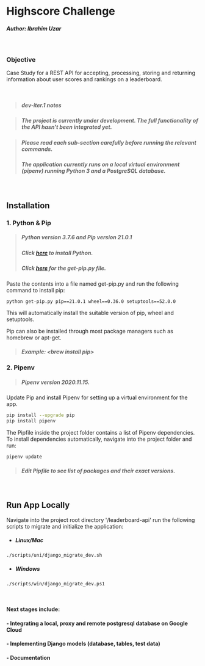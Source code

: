 # **Highscore Challenge**

##### _Author: Ibrahim Uzar_

<br/>

### Objective

Case Study for a REST API for accepting, processing, storing and returning information about user scores and rankings on a leaderboard.

<br>

> ##### **dev-iter.1 notes**

> ##### The project is currently under development. The full functionality of the API hasn't been integrated yet.

> ##### Please read each sub-section carefully before running the relevant commands.
>
> ##### The application currently runs on a local virtual environment (pipenv) running Python 3 and a PostgreSQL database.

<br/>

## **Installation**

### 1. Python & Pip

> ##### Python version 3.7.6 and Pip version 21.0.1
>
> ##### Click [here][python] to install Python.
>
> ##### Click [here][pip] for the get-pip.py file.

Paste the contents into a file named get-pip.py and run the following command to install pip:

```bash
python get-pip.py pip==21.0.1 wheel==0.36.0 setuptools==52.0.0
```

This will automatically install the suitable version of pip, wheel and setuptools.

Pip can also be installed through most package managers such as homebrew or apt-get.

> ##### Example: \<brew install pip>

[python]: https://www.python.org/downloads/release/python-376/
[pip]: https://bootstrap.pypa.io/get-pip.py

### 2. Pipenv

> ##### Pipenv version 2020.11.15.

Update Pip and install Pipenv for setting up a virtual environment for the app.

```bash
pip install --upgrade pip
pip install pipenv
```

The Pipfile inside the project folder contains a list of Pipenv dependencies. To install dependencies automatically, navigate into the project folder and run:

```bash
pipenv update
```

> ##### Edit Pipfile to see list of packages and their exact versions.

<br/>

## **Run App Locally**

Navigate into the project root directory '/leaderboard-api' run the following scripts to migrate and initialize the application:

- ##### Linux/Mac

```bash
./scripts/uni/django_migrate_dev.sh
```

- ##### Windows

```bash
./scripts/win/django_migrate_dev.ps1
```

<br/>

#### Next stages include:

#### - Integrating a local, proxy and remote postgresql database on Google Cloud

#### - Implementing Django models (database, tables, test data)

#### - Documentation

<!--

## 3. Docker

Dockerfile inside the project folder contains instructions for setting up a Docker container on supported instances.

> ##### The following code requires [Docker][docker] to be installed locally

[docker]: https://docs.docker.com/get-docker/

To build a Docker image from Dockerfile use:

- ##### Linux/Mac:

```bash
./scripts/uni/docker_build.sh
```

- Windows:

```bash
./scripts/win/docker_build.ps1
```

To build and push a Docker image to remote container use:
>Edit script to add remote host address first
+ Linux/Mac:
```bash
./scripts/uni/docker_build_push.sh
```
+ Windows:
```bash
./scripts/win/docker_build_push.ps1
```

To start the container use:

- Linux/Mac:

```bash
./scripts/uni/docker-run.sh
```

- Windows:

```bash
./scripts/win/docker-run.ps1
```

This will start a Docker container on port 8888 using production settings.

> App entrypoint is '0.0.0.0:8888/leaderboard' on local installations

## **Usage**

To be updated !
-->
